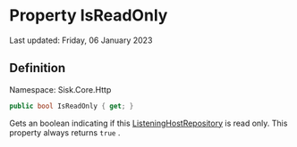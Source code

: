 # Property IsReadOnly
Last updated: Friday, 06 January 2023

## Definition
Namespace: Sisk.Core.Http

```csharp
public bool IsReadOnly { get; }
```

Gets an boolean indicating if this [ListeningHostRepository](/spec/Sisk/Core/Http/ListeningHostRepository) is read only. This property always returns `true` .

